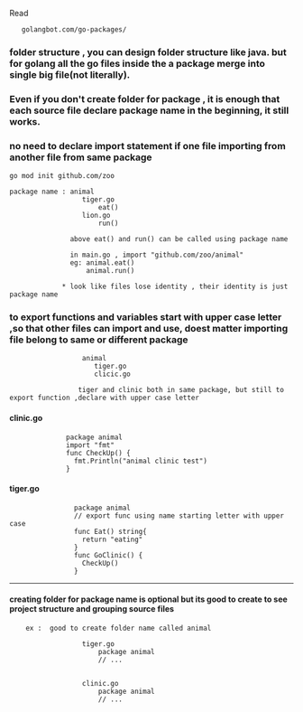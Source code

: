 Read 
 
       golangbot.com/go-packages/


### folder structure , you can design folder structure like java. but for golang all the go files inside the a package merge into single big file(not literally). 
### Even if you don't create folder for package , it is enough that each source file declare package name in the beginning, it still works.
### no need to declare import statement if one file importing from another file from same package


    go mod init github.com/zoo

    package name : animal
                      tiger.go
                          eat()
                      lion.go
                          run()
                          
                   above eat() and run() can be called using package name
                   
                   in main.go , import "github.com/zoo/animal"
                   eg: animal.eat()
                       animal.run()
                 
                 * look like files lose identity , their identity is just package name
                 
                 
                 
### to export functions and variables start with upper case letter ,so that other files can import and use, doest matter importing file belong to same or different package


                      animal
                         tiger.go
                         clicic.go
                         
                     tiger and clinic both in same package, but still to export function ,declare with upper case letter    
                         
                    
#### clinic.go


                  package animal
                  import "fmt"
                  func CheckUp() {
                    fmt.Println("animal clinic test")
                  }
                  
#### tiger.go
                    
                    package animal
                    // export func using name starting letter with upper case
                    func Eat() string{
                      return "eating"
                    }
                    func GoClinic() {
                      CheckUp()
                    }

---


#### creating folder for package name is optional but its good to create to see project structure and grouping source files


        ex :  good to create folder name called animal

                      tiger.go 
                          package animal
                          // ...


                      clinic.go
                          package animal
                          // ...    

